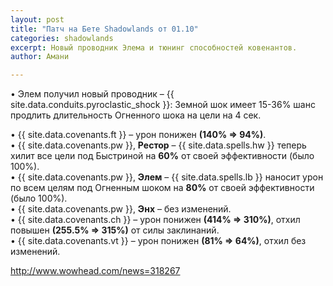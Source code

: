 ```yaml
---
layout: post
title: "Патч на Бете Shadowlands от 01.10"
categories: shadowlands 
excerpt: Новый проводник Элема и тюнинг способностей ковенантов. 
author: Амани

---
```

• Элем получил новый проводник – {{ site.data.conduits.pyroclastic_shock }}: Земной шок имеет 15-36% шанс продлить длительность Огненного шока на цели на 4 сек.

• {{ site.data.covenants.ft }} – урон понижен **(140% => 94%)**.  
• {{ site.data.covenants.pw }}, **Рестор** – {{ site.data.spells.hw }} теперь хилит все цели под Быстриной на **60%** от своей эффективности (было 100%).  
• {{ site.data.covenants.pw }}, **Элем** – {{ site.data.spells.lb }} наносит урон по всем целям под Огненным шоком на **80%** от своей эффективности (было 100%).  
• {{ site.data.covenants.pw }}, **Энх** – без изменений.  
• {{ site.data.covenants.ch }} – урон понижен **(414% => 310%)**, отхил повышен **(255.5% => 315%)** от силы заклинаний.  
• {{ site.data.covenants.vt }} – урон понижен **(81% => 64%)**, отхил без изменений.

<http://www.wowhead.com/news=318267>
